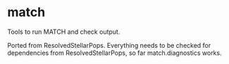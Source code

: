 # match

Tools to run MATCH and check output.

Ported from ResolvedStellarPops. Everything needs to be checked for dependencies from ResolvedStellarPops, so far match.diagnostics works.
